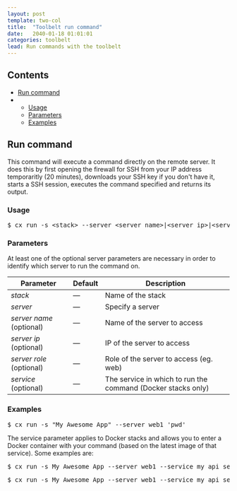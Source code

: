 ```yaml
---
layout: post
template: two-col
title:  "Toolbelt run command"
date:   2040-01-18 01:01:01
categories: toolbelt
lead: Run commands with the toolbelt
---
```


<h2>Contents</h2>
<ul class="page-toc">
<li><a href="#run">Run command</a></li>
    <li>
        <ul>
            <li><a href="#usage">Usage</a></li>
            <li><a href="#params">Parameters</a></li>            
            <li><a href="#examples">Examples</a></li>
        </ul>
    </li>   
</ul>

<h2 id="run">Run command</h2>

This command will execute a command directly on the remote server. It does this by first opening the firewall for SSH from your IP address temporaritly (20 minutes), downloads your SSH key if you don't have it, starts a SSH session, executes the command specified and returns its output.

<h3 id="usage">Usage</h3>

<pre class="prettyprint">
$ cx run -s &lt;stack&gt; --server &lt;server name&gt;|&lt;server ip&gt;|&lt;server role&gt; --service '&lt;command&gt;'
</pre>

<h3 id="params">Parameters</h3>

At least one of the optional server parameters are necessary in order to identify which server to run the command on.

<table class='table table-bordered table-striped table-small'>
    <thead>
        <tr>
            <th align="center">Parameter</th>
            <th align="center">Default</th>
            <th align="center">Description</th>
        </tr>
    </thead>
    <tbody>
        <tr>
            <td><i>stack</i></td>
            <td>&mdash;</td>
            <td>Name of the stack</td>
        </tr>
        <tr>
            <td><i>server</i></td>
            <td>&mdash;</td>
            <td>Specify a server</td>
        </tr>        
        <tr>
            <td><i>server name</i> (optional)</td>
            <td>&mdash;</td>
            <td>Name of the server to access</td>
        </tr>
        <tr>
            <td><i>server ip</i> (optional)</td>
            <td>&mdash;</td>
            <td>IP of the server to access</td>
        </tr>
        <tr>
            <td><i>server role</i> (optional)</td>
            <td>&mdash;</td>
            <td>Role of the server to access (eg. web)</td>
        </tr>
        <tr>
            <td><i>service</i> (optional)</td>
            <td>&mdash;</td>
            <td>The service in which to run the command (Docker stacks only)</td>
        </tr>        
    </tbody>    
</table>

<h3 id="examples">Examples</h3>

<pre class="prettyprint">
$ cx run -s "My Awesome App" --server web1 'pwd'
</pre>

The service parameter applies to Docker stacks and allows you to enter a Docker container with your command (based on the latest image of that service). Some examples are:

<pre class="prettyprint">
$ cx run -s My_Awesome_App --server web1 --service my_api_service '/bin/bash'
</pre>
<pre class="prettyprint">
$ cx run -s My_Awesome_App --server web1 --service my_api_service 'bundle exec rails c'
</pre>